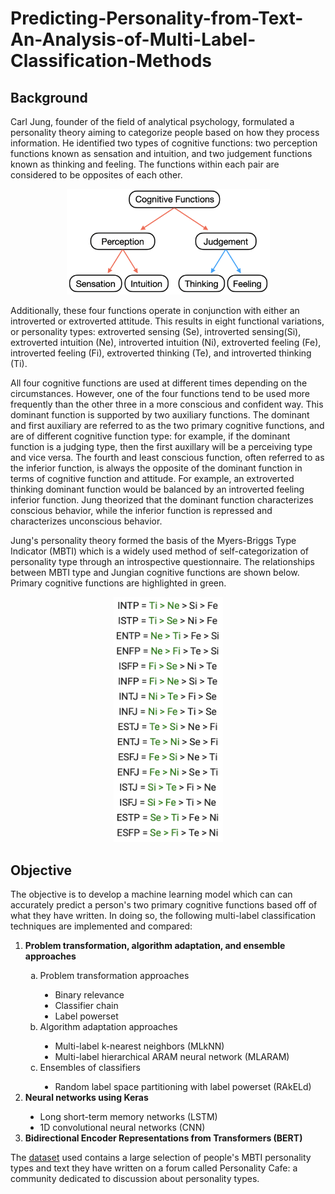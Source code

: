 # Predicting-Personality-from-Text-An-Analysis-of-Multi-Label-Classification-Methods
## Background
Carl Jung, founder of the field of analytical psychology, formulated a personality theory aiming to categorize people based on how they process information. He identified two types of cognitive functions: two perception functions known as sensation and intuition, and two judgement functions known as thinking and feeling. The functions within each pair are considered to be opposites of each other. 

<p align="center">
  <img src="images/cognitive_functions_diagram.png"  alt="drawing" width="325"/>
</p>

Additionally, these four functions operate in conjunction with either an introverted or extroverted attitude. This results in eight functional variations, or personality types: extroverted sensing (Se), introverted sensing(Si), extroverted intuition (Ne), introverted intuition (Ni), extroverted feeling (Fe), introverted feeling (Fi), extroverted thinking (Te), and introverted thinking (Ti). 

All four cognitive functions are used at different times depending on the circumstances. However, one of the four functions tend to be used more frequently than the other three in a more conscious and confident way. This dominant function is supported by two auxiliary functions. The dominant and first auxiliary are referred to as the two primary cognitive functions, and are of different cognitive function type: for example, if the dominant function is a judging type, then the first auxillary will be a perceiving type and vice versa. The fourth and least conscious function, often referred to as the inferior function, is always the opposite of the dominant function in terms of cognitive function and attitude. For example, an extroverted thinking dominant function would be balanced by an introverted feeling inferior function. Jung theorized that the dominant function characterizes conscious behavior, while the inferior function is repressed and characterizes unconscious behavior.

Jung's personality theory formed the basis of the Myers-Briggs Type Indicator (MBTI) which is a widely used method of self-categorization of personality type through an introspective questionnaire. The relationships between MBTI type and Jungian cognitive functions are shown below. Primary cognitive functions are highlighted in green.

<p align="center">
  <img src="images/mbti_cognitive_functions_relationship.png"  alt="drawing" width="175"/>
</p>

## Objective
The objective is to develop a machine learning model which can can accurately predict a person's two primary cognitive functions based off of what they have written. In doing so, the following multi-label classification techniques are implemented and compared: 

<ol start="1">
  <li><b>Problem transformation, algorithm adaptation, and ensemble approaches</b></li>
 
<ol type="a">
  <li>Problem transformation approaches</li>
    <ul type="disc">
      <li>Binary relevance</li>
      <li>Classifier chain</li>
      <li>Label powerset</li>
    </ul>
  <li>Algorithm adaptation approaches</li>
    <ul type="disc">
        <li>Multi-label k-nearest neighbors (MLkNN)</li> 
        <li>Multi-label hierarchical ARAM neural network (MLARAM)</li>  
    </ul>
    <li>Ensembles of classifiers</li>
    <ul type="disc">
        <li>Random label space partitioning with label powerset (RAkELd)</li>  
    </ul>
</ol>
  <li><b>Neural networks using Keras</b></li>
    <ul type="disc">
      <li>Long short-term memory networks (LSTM)</li>
      <li>1D convolutional neural networks (CNN)</li>
    </ul>
  <li><b>Bidirectional Encoder Representations from Transformers (BERT)</b></li>
  </ol>

The [dataset](https://data.world/just4jcgeorge/myers-briggs-personality-type-test-dataset) used contains a large selection of people's MBTI personality types and text they have written on a forum called Personality Cafe: a community dedicated to discussion about personality types.
